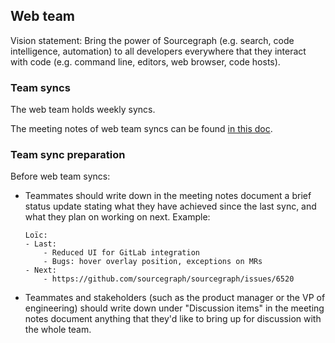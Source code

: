 ## Web team

Vision statement: Bring the power of Sourcegraph (e.g. search, code intelligence, automation) to all developers everywhere that they interact with code (e.g. command line, editors, web browser, code hosts).


### Team syncs

The web team holds weekly syncs.

The meeting notes of web team syncs can be found [in this doc](https://docs.google.com/document/u/1/d/1IUsjbtYdGiAHvRUB1yf4eqnynin9WsxFR2zFCMm78jw/edit#).

### Team sync preparation

Before web team syncs:
- Teammates should write down in the meeting notes document a brief status update stating what they have achieved since the last sync, and what they plan on working on next. Example:
    ```
    Loïc:
    - Last:
        - Reduced UI for GitLab integration
        - Bugs: hover overlay position, exceptions on MRs
    - Next:
        - https://github.com/sourcegraph/sourcegraph/issues/6520
    ```
- Teammates and stakeholders (such as the product manager or the VP of engineering) should write down under "Discussion items" in the meeting notes document anything that they'd like to bring up for discussion with the whole team.
